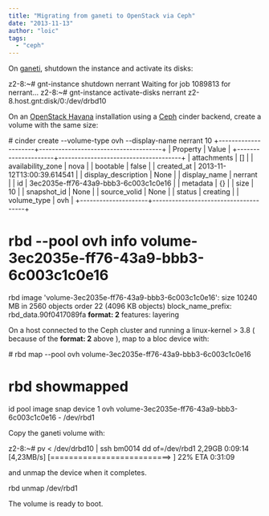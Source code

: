 ```yaml
---
title: "Migrating from ganeti to OpenStack via Ceph"
date: "2013-11-13"
author: "loic"
tags: 
  - "ceph"
---
```


On [ganeti](http://code.google.com/p/ganeti/), shutdown the instance and activate its disks:

z2-8:~# gnt-instance shutdown nerrant
Waiting for job 1089813 for nerrant...
z2-8:~# gnt-instance activate-disks nerrant
z2-8.host.gnt:disk/0:/dev/drbd10

On an [OpenStack Havana](http://redmine.the.re/projects/there/wiki/HOWTO_setup_OpenStack) installation using a [Ceph](http://ceph.com/) cinder backend, create a volume with the same size:

\# cinder create --volume-type ovh --display-name nerrant 10
+---------------------+--------------------------------------+
|       Property      |                Value                 |
+---------------------+--------------------------------------+
|     attachments     |                  \[\]                  |
|  availability\_zone  |                 nova                 |
|       bootable      |                false                 |
|      created\_at     |      2013-11-12T13:00:39.614541      |
| display\_description |                 None                 |
|     display\_name    |              nerrant                 |
|          id         | 3ec2035e-ff76-43a9-bbb3-6c003c1c0e16 |
|       metadata      |                  {}                  |
|         size        |                  10                  |
|     snapshot\_id     |                 None                 |
|     source\_volid    |                 None                 |
|        status       |               creating               |
|     volume\_type     |                 ovh                  |
+---------------------+--------------------------------------+
# rbd --pool ovh info volume-3ec2035e-ff76-43a9-bbb3-6c003c1c0e16
rbd image 'volume-3ec2035e-ff76-43a9-bbb3-6c003c1c0e16':
        size 10240 MB in 2560 objects
        order 22 (4096 KB objects)
        block\_name\_prefix: rbd\_data.90f0417089fa
        **format: 2**
        features: layering

On a host connected to the Ceph cluster and running a linux-kernel > 3.8 ( because of the **format: 2** above ), map to a bloc device with:

\# rbd map --pool ovh volume-3ec2035e-ff76-43a9-bbb3-6c003c1c0e16
# rbd showmapped
id pool image                                       snap device
1  ovh  volume-3ec2035e-ff76-43a9-bbb3-6c003c1c0e16 - /dev/rbd1

Copy the ganeti volume with:

z2-8:~# pv < /dev/drbd10 | ssh bm0014 dd of=/dev/rbd1
2,29GB 0:09:14 \[4,23MB/s\] \[==========================>      \] 22% ETA 0:31:09

and unmap the device when it completes.

rbd unmap /dev/rbd1

The volume is ready to boot.
